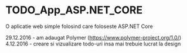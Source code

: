 # TODO_App_ASP.NET_CORE
O aplicatie web simple folosind care foloseste ASP.NET Core

29.12.2016 - am adaugat Polymer (https://www.polymer-project.org/1.0/) 
4.12.2016 - creare si vizualizare todo-uri insa mai trebuie lucrat la design
